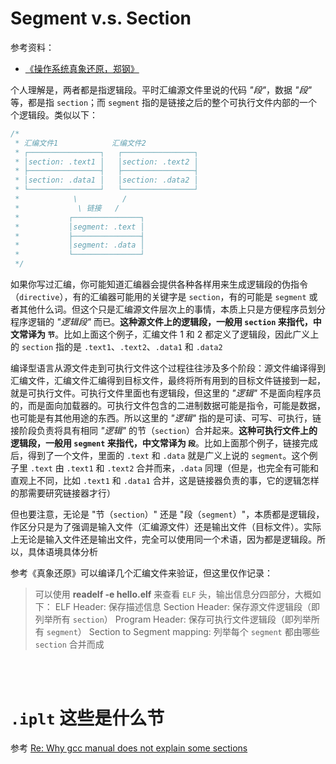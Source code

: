 # Segment v.s. Section

参考资料：

- [《操作系统真象还原，郑钢》](https://book.douban.com/subject/26745156/)

个人理解是，两者都是指逻辑段。平时汇编源文件里说的代码 *"段"*，数据 *"段"* 等，都是指 `section`；而 `segment` 指的是链接之后的整个可执行文件内部的一个个逻辑段。类似以下：

```cpp
/*
 * 汇编文件1            汇编文件2
 * ┌────────────────┐   ┌────────────────┐
 * │section: .text1 │   │section: .text2 │
 * ├────────────────┤   ├────────────────┤
 * │section: .data1 │   │section: .data2 │
 * └────────────────┘   └────────────────┘
 *            \          /
 *             \ 链接   /
 *           ┌───────────────┐
 *           │segment: .text │
 *           ├───────────────┤
 *           │segment: .data │
 *           └───────────────┘
 */
```

如果你写过汇编，你可能知道汇编器会提供各种各样用来生成逻辑段的伪指令（`directive`），有的汇编器可能用的关键字是 `section`，有的可能是 `segment` 或者其他什么词。但这个只是汇编源文件层次上的事情，本质上只是方便程序员划分程序逻辑的 *"逻辑段"* 而已。**这种源文件上的逻辑段，一般用 `section` 来指代，中文常译为 `节`**。比如上面这个例子，汇编文件 1 和 2 都定义了逻辑段，因此广义上的 `section` 指的是 `.text1`、`.text2`、`.data1` 和 `.data2`

编译型语言从源文件走到可执行文件这个过程往往涉及多个阶段：源文件编译得到汇编文件，汇编文件汇编得到目标文件，最终将所有用到的目标文件链接到一起，就是可执行文件。可执行文件里面也有逻辑段，但这里的 *"逻辑"* 不是面向程序员的，而是面向加载器的。可执行文件包含的二进制数据可能是指令，可能是数据，也可能是有其他用途的东西。所以这里的 *"逻辑"* 指的是可读、可写、可执行，链接阶段负责将具有相同 *"逻辑"* 的节（`section`）合并起来。**这种可执行文件上的逻辑段，一般用 `segment` 来指代，中文常译为 `段`**。比如上面那个例子，链接完成后，得到了一个文件，里面的 `.text` 和 `.data` 就是广义上说的 `segment`。这个例子里 `.text` 由 `.text1` 和 `.text2` 合并而来，`.data` 同理（但是，也完全有可能和直观上不同，比如 `.text1` 和 `.data1` 合并，这是链接器负责的事，它的逻辑怎样的那需要研究链接器才行）

但也要注意，无论是 "节（`section`）" 还是 "段（`segment`）"，本质都是逻辑段，作区分只是为了强调是输入文件（汇编源文件）还是输出文件（目标文件）。实际上无论是输入文件还是输出文件，完全可以使用同一个术语，因为都是逻辑段。所以，具体语境具体分析

参考《真象还原》可以编译几个汇编文件来验证，但这里仅作记录：

> 可以使用 **readelf -e hello.elf** 来查看 `ELF` 头，输出信息分四部分，大概如下：
> ELF Header: 保存描述信息
> Section Header: 保存源文件逻辑段（即列举所有 `section`）
> Program Header: 保存可执行文件逻辑段（即列举所有 `segment`）
> Section to Segment mapping: 列举每个 `segment` 都由哪些 `section` 合并而成

<br></br>

# `.iplt` 这些是什么节

参考 [Re: Why gcc manual does not explain some sections](https://gcc.gnu.org/legacy-ml/gcc-help/2011-02/msg00172.html)

<br></br>
